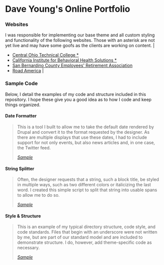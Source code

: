 # Dave Young's Online Portfolio

### Websites

I was responsible for implementing our base theme and all custom styling and functionality of the following websites. Those with an asterisk are not yet live and may have some goofs as the clients are working on content. |

- [Central Ohio Technical College *](https://live-cotc2020.pantheonsite.io/)
 - [California Institute for Behavioral Health Solutions *](https://live-cibhs-2020.pantheonsite.io/)
  - [San Bernardino County Employees' Retirement Association](https://www.sbcera.org/)
   - [Road America](https://web.archive.org/web/20200714024038/https://www.roadamerica.com/) |

### Sample Code

Below, I detail the examples of my code and structure included in this repository. I hope these give you a good idea as to how I code and keep things organized.

#### Date Formatter

> This is a tool I built to allow me to take the default date rendered by Drupal and convert it to the
format requested by the designer. As there are multiple displays that use these dates, I had to include 
support for not only events, but also news articles and, in one case, the Twitter feed.
> 
> *[Sample](https://github.com/sixty7ss/code-samples/tree/master/Date%20Formatter)*

#### String Splitter

> Often, the designer requests that a string, such a block title, be styled in multiple ways, such as 
two different colors or italicizing the last word. I created this simple script to split that string 
into usable spans to allow me to do so.
> 
> *[Sample](https://github.com/sixty7ss/code-samples/tree/master/String%20Splitter)*

#### Style & Structure

> This is an example of my typical directory structure, code style, and code standards. Files that begin with an underscore were not written by me, but are part of our standard model and are included to demonstrate structure. I do, however, add theme-specific code as necessary.
> 
> *[Sample](https://github.com/sixty7ss/code-samples/tree/master/Style%20Structure)*

